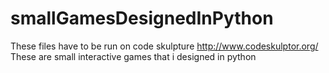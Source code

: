# smallGamesDesignedInPython
These files have to be run on code skulpture
http://www.codeskulptor.org/
These are small interactive games that i designed in python 
